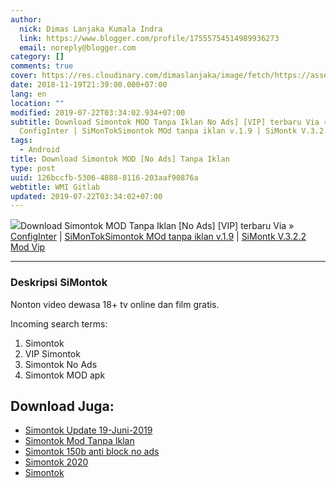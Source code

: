 ```yaml
---
author:
  nick: Dimas Lanjaka Kumala Indra
  link: https://www.blogger.com/profile/17555754514989936273
  email: noreply@blogger.com
category: []
comments: true
cover: https://res.cloudinary.com/dimaslanjaka/image/fetch/https://assets.jalantikus.com/assets/cache/0/0/apps/2018/08/29/simontok-a390b.png
date: 2018-11-19T21:39:00.000+07:00
lang: en
location: ""
modified: 2019-07-22T03:34:02.934+07:00
subtitle: Download Simontok MOD Tanpa Iklan No Ads] [VIP] terbaru Via »
  ConfigInter | SiMonTokSimontok MOd tanpa iklan v.1.9 | SiMontk V.3.2.2 Mod
tags:
  - Android
title: Download Simontok MOD [No Ads] Tanpa Iklan
type: post
uuid: 126bccfb-5306-4888-8116-203aaf90876a
webtitle: WMI Gitlab
updated: 2019-07-22T03:34:02+07:00
---
```


<div><img src="https://res.cloudinary.com/dimaslanjaka/image/fetch/https://assets.jalantikus.com/assets/cache/0/0/apps/2018/08/29/simontok-a390b.png">Download Simontok MOD Tanpa Iklan [No Ads] [VIP] terbaru Via » <a href="http://nandasuhendra.configinter.net/files/R7eM81G5YnT4" rel="noopener noreferer nofollow">ConfigInter</a> | <a href="https://sfile.mobi/nr3vKTo9J67" rel="noopener noreferer nofollow">SiMonTok</a><a href="https://sfile.mobi/aaWyHWU83Sy" rel="noopener noreferer nofollow">Simontok MOd tanpa iklan v.1.9</a> | <a href="https://sfile.mobi/2awS20bO5SV" title="SiMontk V.3.2.2 Mod Vip" alt="SiMontk V.3.2.2 Mod Vip" rel="noopener noreferer nofollow">SiMontk V.3.2.2 Mod Vip</a></div><hr><!--div><h3>Versi Maxtube</h3><a href="https://sfile.mobi/1AlJBWqCP6X" title="Simontok v2.0 MaxTube" target="_blank" class="">Simontok v2.0 MaxTube</a></div><hr/--><div><h3>Deskripsi SiMontok</h3>Nonton video dewasa 18+ tv online dan film gratis. <p>Incoming search terms:<br></p><ol><li>Simontok</li><li>VIP Simontok</li><li>Simontok No Ads</li><li>Simontok MOD apk</li></ol></div>

## Download Juga:
- [Simontok Update 19-Juni-2019](/2019/06/simontok-update-terbaru-19-juni-2019.html)
- [Simontok Mod Tanpa Iklan](/2018/11/download-simontok-mod-no-ads-tanpa-iklan.html)
- [Simontok 150b anti block no ads](/2019/07/si-montok-150b-anti-block-no-ads.html)
- [Simontok 2020](https://sfile.mobi/1wLSds1DBW3)
- [Simontok](https://sfile.mobi/7vXO7p3V6MG)<script>document.querySelectorAll("pre,code");
  pretext.forEach(function (el) {
    el.classList.toggle("notranslate", true);
  });</script><script>document.querySelectorAll("pre,code");
  pretext.forEach(function (el) {
    el.classList.toggle("notranslate", true);
  });</script>